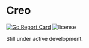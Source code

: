 # Creo


[![Go Report Card](https://goreportcard.com/badge/github.com/davidrzs/CreoChain)](https://goreportcard.com/report/github.com/davidrzs/CreoChain)   ![license](https://img.shields.io/github/license/mashape/apistatus.svg?style=flat-square)  

Still under active development. 
